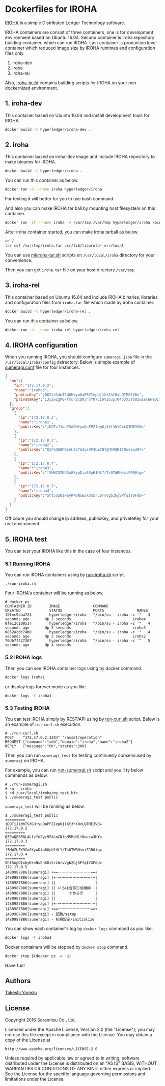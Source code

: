 # Dcokerfiles for IROHA

[IROHA](http://iroha.tech/) is a simple Distributed Ledger Technology software.

IROHA containers are consist of three containers, one is for development environment based on Ubuntu 16.04. Second container is iroha repository building container, which can run IROHA. Last container is production level container  which reduced image size by IROHA runtimes and configuration files only.

1. iroha-dev
1. iroha
1. iroha-rel

Also, [iroha-build](iroha-build/) contains building scripts for IROHA on your non dockernized environment.

## 1. iroha-dev

This container based on Ubuntu 16.04 and install development tools for IROHA.

``` bash
docker build -t hyperledger/iroha-dev .
```

## 2. iroha

This container based on iroha-dev image and include IROHA repository to make binaries for IROHA.

``` bash
docker build -t hyperledger/iroha .
```

You can run this container as below.

``` bash
docker run -d --name iroha hyperledger/iroha
```

For testing it will better for you to use bash command.

And also you can make IROHA tar ball by mounting host filesystem on this container.

``` bash
docker run -it --name iroha -v /var/tmp:/var/tmp hyperledger/iroha /bin/bash
```

After iroha container started, you can make iroha tarball as below.

``` bash
cd /
tar cvf /var/tmp/iroha.tar usr/lib/libproto* usr/local
``` 

You can use [mkiroha-tar.sh](iroha/mkiroha-tar.sh) scripts on `/usr/local/iroha` directory for your convenience.

Then you can get `iroha.tar` file on your host directory `/var/tmp`.

## 3. iroha-rel

This container based on Ubuntu 16.04 and include IROHA binaries, libraries and configuration files from `iroha.tar` file which made by iroha container.

``` bash
docker build -t hyperledger/iroha-rel .
```

You can run this container as below.

``` bash
docker run -d --name iroha-rel hyperledger/iroha-rel
```

## 4. IROHA configuration

When you running IROHA,  you should configure `sumeragi.json` file in the `/usr/local/iroha/config` deirectory. Below is simple example of [sumeragi.conf](iroha/config1/sumeragi.json) file for four instances.

``` json:sumeragi.json
{
  "me":{
    "ip":"172.17.0.2",
    "name":"iroha1",
    "publicKey":"jDQTiJ1dnTSdGH+yuOaPPZIepUj1Xt3hYOvLQTME3V0=",
    "privateKey":"iJy2wzgM0Ffmur2xDNlnhYK7CiAYZoup/045JXJTbUzuE9c6HeUIf7hoqtppEsZQncC1EEw+gGhboLcbMNKadw=="
  },
  "group":[
    {
      "ip":"172.17.0.2",
      "name":"iroha1",
      "publicKey":"jDQTiJ1dnTSdGH+yuOaPPZIepUj1Xt3hYOvLQTME3V0="
    },
    {
      "ip":"172.17.0.3",
      "name":"iroha2",
      "publicKey":"Q5PaQEBPQLALfzYmZyz9P4LmCNfgM5MdN1fOuesw3HY="
    },
    {
      "ip":"172.17.0.4",
      "name":"iroha3",
      "publicKey":"f5MWZUZK9Ga8XywDia68pH1HLY/Ts0TWBHsxiFDR0ig="
    },
    {
      "ip":"172.17.0.5",
      "name":"iroha4",
      "publicKey":"Sht5opDIxbyK+oNuEnXUs5rLbrvVgb2GjSPfqIYGFdU="
    }
  ]
}
```
Off coure you should change ip address, publicKey, and privateKey for your real environment.

## 5. IROHA test

You can test your IROHA like this in the case of four instances.

### 5.1 Running IROHA

You can run IROHA containers using by [run-iroha.sh](iroha/run-iroha.sh) script.

``` bash
./run-iroha.sh
```

Four IROHA's container will be running as below.

```
# docker ps
CONTAINER ID        IMAGE               COMMAND                  CREATED             STATUS              PORTS               NAMES
19fec9daa721        hyperledger/iroha   "/bin/su - iroha -c '"   3 seconds ago       Up 2 seconds                            iroha4
8fe12c100517        hyperledger/iroha   "/bin/su - iroha -c '"   4 seconds ago       Up 3 seconds                            iroha3
0852acdc74b8        hyperledger/iroha   "/bin/su - iroha -c '"   4 seconds ago       Up 3 seconds                            iroha2
70db7f427307        hyperledger/iroha   "/bin/su - iroha -c '"   5 seconds ago       Up 4 seconds  
```

### 5.2 IROHA logs

Then you can see IROHA container logs using by docker command.

``` bash
docker logs iroha1
```

or display logs forever mode as you like.

``` bash
docker logs -f iroha1
```

### 5.3 Testing IROHA

You can test IROHA simply by REST/API using by [run-curl.sh](iroha/run-curl.sh)  script. Below is an example of `run-curl.sh` execution.

```
# ./run-curl.sh 
POST    "172.17.0.2:1204" "/asset/operation"
REQUEST {"command":"add","domain":"iroha","name":"iroha2"}
REPLY   {"message":"OK","status":200}
```

Then you can run `sumeragi_test` for testing continuesly consensused by `sumeragi` on IROHA.

For example, you can run [run-sumeragi.sh](iroha/run-sumeragi.sh) script and you'll ty below commands as below.

```
# ./run-sumeragi.sh
# su - iroha
$ cd /usr/local/iroha/my_test_bin
$ ./sumeragi_test public 
```

`sumeragi_test` will be running as below.

```
$ ./sumeragi_test public
=========
jDQTiJ1dnTSdGH+yuOaPPZIepUj1Xt3hYOvLQTME3V0=
172.17.0.2
=========
Q5PaQEBPQLALfzYmZyz9P4LmCNfgM5MdN1fOuesw3HY=
172.17.0.3
=========
f5MWZUZK9Ga8XywDia68pH1HLY/Ts0TWBHsxiFDR0ig=
172.17.0.4
=========
Sht5opDIxbyK+oNuEnXUs5rLbrvVgb2GjSPfqIYGFdU=
172.17.0.5
1480987886[sumeragi] +==ーーーーーーーーー==+
1480987886[sumeragi] |+-ーーーーーーーーー-+|
1480987886[sumeragi] || 　　　　　　　　　 ||
1480987886[sumeragi] || いろは合意形成機構 ||
1480987886[sumeragi] || 　　　すめらぎ　　 ||
1480987886[sumeragi] || 　　　　　　　　　 ||
1480987886[sumeragi] |+-ーーーーーーーーー-+|
1480987886[sumeragi] +==ーーーーーーーーー==+
1480987886[sumeragi] - 起動/setup
1480987886[sumeragi] - 初期設定/initialize
```

You can show each container's log by `docker logs` command as you like.

``` bash
docker logs -f iroha1
```

Docker containers will be stopped by `docker stop` command.

``` bash
docker stop $(docker ps -a -q)
```

Have fun!

## Authors
[Takeshi Yonezu](https://github.com/tkyonezu)

## License

Copyright 2016 Soramitsu Co., Ltd.

Licensed under the Apache License, Version 2.0 (the "License");
you may not use this file except in compliance with the License.
You may obtain a copy of the License at

    http://www.apache.org/licenses/LICENSE-2.0

Unless required by applicable law or agreed to in writing, software
distributed under the License is distributed on an "AS IS" BASIS,
WITHOUT WARRANTIES OR CONDITIONS OF ANY KIND, either express or implied.
See the License for the specific language governing permissions and
limitations under the License.
